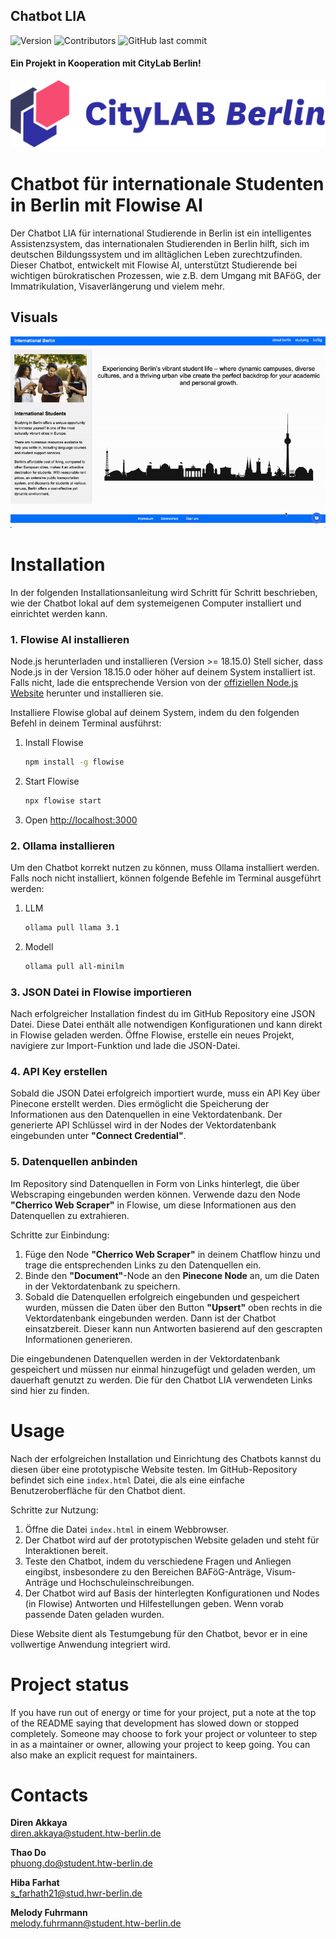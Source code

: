## Chatbot LIA
![Version](https://img.shields.io/badge/version-1.0.0-blue) ![Contributors](https://img.shields.io/github/contributors/thaodo2801/citylabchatbot)
![GitHub last commit](https://img.shields.io/github/last-commit/thaodo2801/citylabchatbot)


#### Ein Projekt in Kooperation mit CityLab Berlin!      
![Logo_Citylab](./assets/Logo_Citylab.png)

#  Chatbot für internationale Studenten in Berlin mit Flowise AI
Der Chatbot LIA für international Studierende in Berlin ist ein intelligentes Assistenzsystem, das internationalen Studierenden in Berlin hilft, sich im deutschen Bildungssystem und im alltäglichen Leben zurechtzufinden. Dieser Chatbot, entwickelt mit Flowise AI, unterstützt Studierende bei wichtigen bürokratischen Prozessen, wie z.B. dem Umgang mit BAFöG, der Immatrikulation, Visaverlängerung und vielem mehr.

## Visuals
![Visual](./assets/visuals.gif)

# Installation
In der folgenden Installationsanleitung wird Schritt für Schritt beschrieben, wie der Chatbot lokal auf dem systemeigenen Computer installiert und einrichtet werden kann.

### 1. Flowise AI installieren
Node.js herunterladen und installieren (Version >= 18.15.0)
Stell sicher, dass Node.js in der Version 18.15.0 oder höher auf deinem System installiert ist. Falls nicht, lade die entsprechende Version von der [offiziellen Node.js Website](https://nodejs.org/) herunter und installieren sie.

Installiere Flowise global auf deinem System, indem du den folgenden Befehl in deinem Terminal ausführst:

1. Install Flowise
    ```bash
    npm install -g flowise
    ```
2. Start Flowise
    ```bash
    npx flowise start
    ```
3. Open [http://localhost:3000](http://localhost:3000)

### 2. Ollama installieren
Um den Chatbot korrekt nutzen zu können, muss Ollama installiert werden. Falls noch nicht installiert, können folgende Befehle im Terminal ausgeführt werden:

1. LLM
    ```bash
    ollama pull llama 3.1
    ```
2. Modell
    ```bash
    ollama pull all-minilm
    ```
    
 ### 3. JSON Datei in Flowise  importieren
Nach erfolgreicher Installation findest du im GitHub Repository eine JSON Datei. Diese Datei enthält alle notwendigen Konfigurationen und kann direkt in Flowise geladen werden. Öffne Flowise, erstelle ein neues Projekt, navigiere zur Import-Funktion und lade die JSON-Datei.

### 4. API Key erstellen
Sobald die JSON Datei erfolgreich importiert wurde, muss ein API Key über Pinecone erstellt werden. Dies ermöglicht die Speicherung der Informationen aus den Datenquellen in eine Vektordatenbank. Der generierte API Schlüssel wird in der Nodes der Vektordatenbank eingebunden unter **"Connect Credential"**. 

### 5. Datenquellen anbinden
Im Repository sind Datenquellen in Form von Links hinterlegt, die über Webscraping eingebunden werden können. Verwende dazu den Node **"Cherrico Web Scraper"** in Flowise, um diese Informationen aus den Datenquellen zu extrahieren.

Schritte zur Einbindung:
1. Füge den Node **"Cherrico Web Scraper"** in deinem Chatflow hinzu und trage die entsprechenden Links zu den Datenquellen ein.
2. Binde den **"Document"**-Node an den **Pinecone Node** an, um die Daten in der Vektordatenbank zu speichern.
3. Sobald die Datenquellen erfolgreich eingebunden und gespeichert wurden, müssen die Daten über den Button **"Upsert"** oben rechts in die Vektordatenbank eingebunden werden. Dann ist der Chatbot einsatzbereit. Dieser kann nun Antworten basierend auf den gescrapten Informationen generieren.

Die eingebundenen Datenquellen werden in der Vektordatenbank gespeichert und müssen nur einmal hinzugefügt und geladen werden, um dauerhaft genutzt zu werden.
Die für den Chatbot LIA verwendeten Links sind hier zu finden. 

# Usage
Nach der erfolgreichen Installation und Einrichtung des Chatbots kannst du diesen über eine prototypische Website testen. Im GitHub-Repository befindet sich eine `index.html` Datei, die als eine einfache Benutzeroberfläche für den Chatbot dient.

Schritte zur Nutzung:
1. Öffne die Datei `index.html` in einem Webbrowser.
2. Der Chatbot wird auf der prototypischen Website geladen und steht für Interaktionen bereit.
3. Teste den Chatbot, indem du verschiedene Fragen und Anliegen eingibst, insbesondere zu den Bereichen BAFöG-Anträge, Visum-Anträge und Hochschuleinschreibungen.
4. Der Chatbot wird auf Basis der hinterlegten Konfigurationen und Nodes (in Flowise) Antworten und Hilfestellungen geben. Wenn vorab passende Daten geladen wurden.

Diese Website dient als Testumgebung für den Chatbot, bevor er in eine vollwertige Anwendung integriert wird.

# Project status
If you have run out of energy or time for your project, put a note at the top of the README saying that development has slowed down or stopped completely. Someone may choose to fork your project or volunteer to step in as a maintainer or owner, allowing your project to keep going. You can also make an explicit request for maintainers.

# Contacts
**Diren Akkaya**    
diren.akkaya@student.htw-berlin.de

**Thao Do**  
phuong.do@student.htw-berlin.de

**Hiba Farhat**     
s_farhath21@stud.hwr-berlin.de


**Melody Fuhrmann**  
melody.fuhrmann@student.htw-berlin.de  
